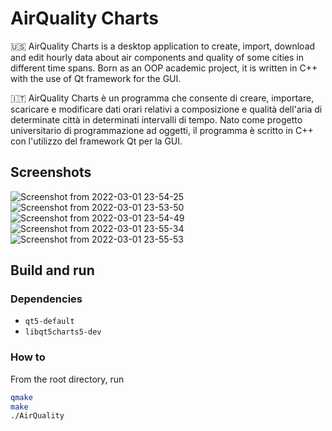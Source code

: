 # AirQuality Charts

🇺🇸 AirQuality Charts is a desktop application to create, import, download and edit hourly data about air components and quality of some cities in different time spans. Born as an OOP academic project, it is written in C++ with the use of Qt framework for the GUI.

🇮🇹 AirQuality Charts è un programma che consente di creare, importare, scaricare e modificare dati orari relativi a composizione e qualità dell'aria di determinate città in determinati intervalli di tempo. Nato come progetto universitario di programmazione ad oggetti, il programma è scritto in C++ con l'utilizzo del framework Qt per la GUI.

## Screenshots

![Screenshot from 2022-03-01 23-54-25](https://user-images.githubusercontent.com/47503625/156262950-0f10a8d2-5113-4486-b48c-3b28bc5ef0ca.png)
![Screenshot from 2022-03-01 23-53-50](https://user-images.githubusercontent.com/47503625/156262958-f8cfde5a-bf6f-4e48-ab1a-7dfc393c1895.png)
![Screenshot from 2022-03-01 23-54-49](https://user-images.githubusercontent.com/47503625/156262967-37810f2a-8678-4c27-8f09-601c008946e5.png)
![Screenshot from 2022-03-01 23-55-34](https://user-images.githubusercontent.com/47503625/156262968-98298b03-0c7a-4589-a936-daf27df5b37c.png)
![Screenshot from 2022-03-01 23-55-53](https://user-images.githubusercontent.com/47503625/156262974-cf8224cd-f2ce-4b69-951c-e2d0264973b8.png)

## Build and run
### Dependencies
- `qt5-default`
- `libqt5charts5-dev` 
### How to
From the root directory, run
```bash
qmake
make
./AirQuality
```
